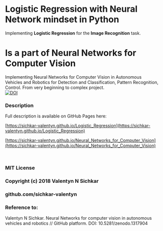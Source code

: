 # Logistic Regression with Neural Network mindset in Python
Implementing **Logistic Regression** for the **Image Recognition** task.

# Is a part of Neural Networks for Computer Vision
Implementing Neural Networks for Computer Vision in Autonomous Vehicles and Robotics for Detection and Classification, Pattern Recognition, Control. From very beginning to complex project.
<br/>[![DOI](https://zenodo.org/badge/DOI/10.5281/zenodo.1317904.svg)](https://doi.org/10.5281/zenodo.1317904)

### <a id="description">Description</a>
Full description is available on GitHub Pages here:

[https://sichkar-valentyn.github.io/Logistic_Regression](https://sichkar-valentyn.github.io/Logistic_Regression)

[https://sichkar-valentyn.github.io/Neural_Networks_for_Computer_Vision](https://sichkar-valentyn.github.io/Neural_Networks_for_Computer_Vision)

<br/>

### MIT License
### Copyright (c) 2018 Valentyn N Sichkar
### github.com/sichkar-valentyn
### Reference to:
Valentyn N Sichkar. Neural Networks for computer vision in autonomous vehicles and robotics // GitHub platform. DOI: 10.5281/zenodo.1317904
